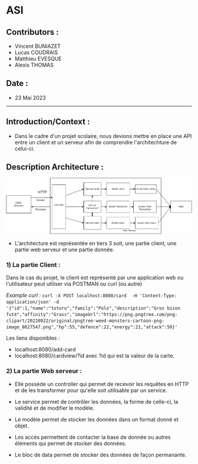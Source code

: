 # ASI
## Contributors :
* Vincent BUNIAZET
* Lucas COUDRAIS
* Matthieu EVESQUE
* Alexis THOMAS
## Date :
* 23 Mai 2023
***
## Introduction/Context :

* Dans le cadre d'un projet scolaire, nous devions mettre en place une API entre un client et un serveur afin de comprendre l'architechture de celui-ci.

## Description Architecture : 

![architechutre simplifier server-client](archi.drawio.png)

* L'architecture est représentée en tiers 3 soit, une partie client, une partie web serveur et une partie donnée.

### 1) La partie Client :
Dans le cas du projet, le client est représenté par une application web ou l'utilisateur peut utiliser via POSTMAN ou curl (ou autre)

_Example curl :_ 
``` curl -X POST localhost:8080/card  -H 'Content-Type: application/json' -d '{"id":1,"name":"totoro","family":"Polo","description":"Gros bison futé","affinity":"Grass","imageUrl":"https://png.pngtree.com/png-clipart/20220922/original/pngtree-weed-monsters-cartoon-png-image_8627547.png","hp":55,"defence":22,"energy":21,"attack":50}'  ```

Les liens disponibles :
- localhost:8080/add-card
- localhost:8080/cardview/?id avec ?id qui est la valeur de la carte.

### 2) La partie Web serveur :
    
* Elle possède un controller qui permet de recevoir les requêtes en HTTP et de les transformer pour qu'elle soit utilisable par un service. 

* Le service permet de contrôler les données, la forme de celle-ci, la validité et de modifier le modèle.

* Le modèle permet de stocker les données dans un format donné et objet. 

* Les accès permettent de contacter la base de donnée ou autres éléments qui permet de stocker des données. 

* Le bloc de data permet de stocker des données de façon permanante. 


